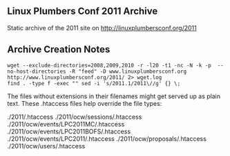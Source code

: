Linux Plumbers Conf 2011 Archive
--------------------------------

Static archive of the 2011 site on http://linuxplumbersconf.org/2011

Archive Creation Notes
----------------------
    wget --exclude-directories=2008,2009,2010 -r -l20 -t1 -nc -N -k -p  --no-host-directories -R "feed" -D www.linuxplumbersconf.org http://www.linuxplumbersconf.org/2011/ 2> wget.log
    find . -type f -exec "" sed -i 's/2011.1/2011\//g' {} \;

The files without extensions in their filenames might get served up as
plain text.  These .htaccess files help override the file types:

./2011/.htaccess
./2011/ocw/sessions/.htaccess
./2011/ocw/events/LPC2011MC/.htaccess
./2011/ocw/events/LPC2011BOFS/.htaccess
./2011/ocw/events/LPC2011/.htaccess
./2011/ocw/proposals/.htaccess
./2011/ocw/users/.htaccess


